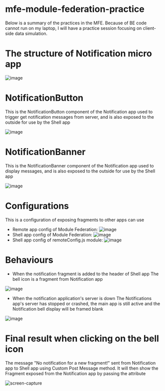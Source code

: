 # mfe-module-federation-practice
Below is a summary of the practices in the MFE. Because of BE code cannot run on my laptop, I will have a practice session focusing on client-side data simulation.

# The structure of Notification micro app

![image](https://github.com/khanhnm222/mfe-module-federation-practice/assets/87562013/46d18203-5e74-4a03-9bc1-07e739f0f449)



# NotificationButton
This is the NotificationButton component of the Notification app used to trigger get notification messages from server, and is also exposed to the outside for use by the Shell app

![image](https://github.com/khanhnm222/mfe-module-federation-practice/assets/87562013/1dbe329e-fc1f-4c7a-b51b-befd879b2f1c)



# NotificationBanner
This is the NotificationBanner component of the Notification app used to display messages, and is also exposed to the outside for use by the Shell app

![image](https://github.com/khanhnm222/mfe-module-federation-practice/assets/87562013/e7a0fc3b-61ee-447c-b8b7-5344dedac948)



# Configurations
This is a configuration of exposing fragments to other apps can use

* Remote app config of Module Federation:
![image](https://github.com/khanhnm222/mfe-module-federation-practice/assets/87562013/70c5ad3c-5a88-49e4-ae15-cdf3872993b2)
* Shell app config of Module Federation:
![image](https://github.com/khanhnm222/mfe-module-federation-practice/assets/87562013/27a5118c-ee1e-4545-a038-dd14834eb87e)
* Shell app config of remoteConfig.js module:
![image](https://github.com/khanhnm222/mfe-module-federation-practice/assets/87562013/c4550b91-71aa-4c4f-9b6a-417bd3d9e317)




# Behaviours
* When the notification fragment is added to the header of Shell app
The bell icon is a fragment from Notification app

![image](https://github.com/khanhnm222/mfe-module-federation-practice/assets/87562013/20b78401-369d-49bc-a62d-834cca26618b)



* When the notification application's server is down
The Notifications app's server has stopped or crashed, the main app is still active and the Notification bell display will be framed blank 

![image](https://github.com/khanhnm222/mfe-module-federation-practice/assets/87562013/17a22803-c6df-48b9-91a9-45ad059686f2)


# Final result when clicking on the bell icon
The message "No notification for a new fragment!" sent from Notification app to Shell app using Custom Post Message method. It will then show the Fragment exposed from the Notification app by passing the attribute

![screen-capture](https://github.com/khanhnm222/mfe-module-federation-practice/assets/87562013/629a0eb8-6c4a-4c92-9d7e-6fbae7a008b6)

